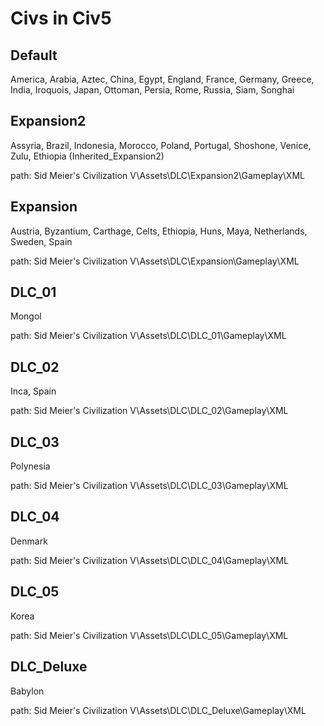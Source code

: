 # Civs in Civ5

## Default

America, Arabia, Aztec, China, Egypt, England, France, Germany, Greece, India, Iroquois, Japan, Ottoman, Persia, Rome, Russia, Siam, Songhai

## Expansion2

Assyria, Brazil, Indonesia, Morocco, Poland, Portugal, Shoshone, Venice, Zulu, Ethiopia (Inherited_Expansion2)

path:
Sid Meier's Civilization V\Assets\DLC\Expansion2\Gameplay\XML

## Expansion

Austria, Byzantium, Carthage, Celts, Ethiopia, Huns, Maya, Netherlands, Sweden, Spain

path:
Sid Meier's Civilization V\Assets\DLC\Expansion\Gameplay\XML

## DLC_01

Mongol

path:
Sid Meier's Civilization V\Assets\DLC\DLC_01\Gameplay\XML

## DLC_02

Inca, Spain

path:
Sid Meier's Civilization V\Assets\DLC\DLC_02\Gameplay\XML

## DLC_03

Polynesia

path:
Sid Meier's Civilization V\Assets\DLC\DLC_03\Gameplay\XML

## DLC_04

Denmark

path:
Sid Meier's Civilization V\Assets\DLC\DLC_04\Gameplay\XML

## DLC_05

Korea

path:
Sid Meier's Civilization V\Assets\DLC\DLC_05\Gameplay\XML

## DLC_Deluxe

Babylon

path:
Sid Meier's Civilization V\Assets\DLC\DLC_Deluxe\Gameplay\XML
